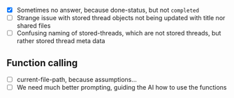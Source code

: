 * [x] Sometimes no answer, because done-status, but not `completed`
* [ ] Strange issue with stored thread objects not being updated with title nor shared files
* [ ] Confusing naming of stored-threads, which are not stored threads, but rather stored thread meta data

## Function calling
* [ ] current-file-path, because assumptions...
* [ ] We need much better prompting, guiding the AI how to use the functions